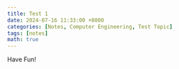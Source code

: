 ```yaml
---
title: Test 1
date: 2024-07-16 11:33:00 +0800
categories: [Notes, Computer Engineering, Test Topic]
tags: [notes]
math: true
---
```


Have Fun!